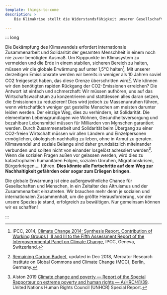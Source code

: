 ```yaml
---
template: things-to-come
description: >
    Die Klimakrise stellt die Widerstandsfähigkeit unserer Gesellschaft auf die Probe.Wenn jeder nur für sich kämpft, droht die Gesellschaft zu zersplittern. Insbesondere für die ärmsten Menschen werden sich die Lebensbedingungen dann drastisch verschlechtern. Fehlender Zusammenhalt innerhalb der Gesellschaft und zwischen Ländern ist ein großes Risiko - denn die Rettung des Klimas erfordert globale Zusammenarbeit.

---
```


::: long

Die Bekämpfung des Klimawandels erfordert internationale Zusammenarbeit und Solidarität der gesamten Menschheit in einem noch nie zuvor benötigten Ausmaß. Um Kipppunkte im Klimasystem zu vermeiden und die Erde in einem stabilen, sicheren Bereich zu halten, müssen wir die globale Erwärmung auf unter 1,5°C halten[^IPCC2014]. Mit unserer derzeitigen Emissionsrate werden wir bereits in weniger als 10 Jahren soviel CO2 freigesetzt haben, das diese Grenze überschritten wird[^co2budget]. Wie können wir den benötigten rapiden Rückgang der CO2-Emissionen erreichen? Die Antwort ist einfach und schmerzhaft: Wir müssen aufhören, uns auf das Wirtschaftswachstum zu konzentrieren und stattdessen alles daran setzen, die Emissionen zu reduzieren! Dies wird jedoch zu Massenunruhen führen, wenn wirtschaftlich weniger gut gestellte Menschen am meisten darunter leiden werden. Der einzige Weg, dies zu verhindern, ist Solidarität. Die elementaren Lebensgrundlagen wie Wohnen, Gesundheitsversorgung und bezahlbare Lebensmittel müssen für Milliarden von Menschen garantiert werden. Durch Zusammenarbeit und Solidarität beim Übergang zu einer CO2-freien Wirtschaft müssen wir allen Ländern und Einzelpersonen ermöglichen, ökologisch nachhaltig zu leben, ohne in Armut zu geraten. Klimawandel und soziale Belange sind daher grundsätzlich miteinander verbunden und sollten nicht von einander losgelöst adressiert werden[^Alston2019]. Wenn die sozialen Fragen außen vor gelassen werden, wird dies zu katastrophalen humanitären Folgen, sozialen Unruhen, Migrationskrisen, Bürgerkriegen.... führen. **Dies könnte alle Fortschritte auf dem Weg zur Nachhaltigkeit gefährden oder sogar zum Erliegen bringen.**

Die globale Erwärmung ist eine außergewöhnliche Chance für Gesellschaften und Menschen, in ein Zeitalter des Altruismus und der Zusammenarbeit einzutreten. Wir brauchen mehr denn je sozialen und internationalen Zusammenhalt, um die größte Herausforderung, vor der unsere Spezies je stand, erfolgreich zu bewältigen. Nur gemeinsam können wir es schaffen!

<!-- ## References -->

[^IPCC2014]: IPCC, 2014, [Climate Change 2014: Synthesis Report. Contribution of Working Groups I, II and III to the Fifth Assessment Report of the Intergovernmental Panel on Climate Change](https://www.ipcc.ch/report/ar5/syr/), IPCC, Geneva, Switzerland.

[^Alston2019]: Alston 2019 [Climate change and poverty — Report of the Special Rapporteur on extreme poverty and human rights — A/HRC/41/39](https://www.ohchr.org/Documents/Issues/Poverty/A_HRC_41_39.pdf).  United Nations Human Rights Council (UNHCR) Special Report.

[^co2budget]: [Remaining Carbon Budget](https://www.mcc-berlin.net/en/research/co2-budget.html), updated in Dec 2018, Mercator Research Institute on Global Commons and Climate Change (MCC), Berlin, Germany.

:::
